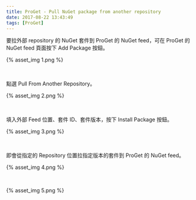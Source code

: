 ```yaml
---
title: ProGet - Pull NuGet package from another repository
date: 2017-08-22 13:43:49
tags: [ProGet]
---
```


要拉外部 repository 的 NuGet 套件到 ProGet 的 NuGet feed，可在 ProGet 的 NuGet feed 頁面按下 Add Package 按鈕。  

<!-- More -->

{% asset_img 1.png %}

<br/>


點選 Pull From Another Repository。  

{% asset_img 2.png %}

<br/>


填入外部 Feed 位置、套件 ID、套件版本，按下 Install Package 按鈕。  

{% asset_img 3.png %}

<br/>


即會從指定的 Repository 位置拉指定版本的套件到 ProGet 的 NuGet feed。  

{% asset_img 4.png %}

<br/>


{% asset_img 5.png %}

<br/>